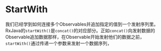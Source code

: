 # StartWith

我们已经学到如何连接多个Observables并追加指定的值到一个发射序列里。RxJava的`startWith()`是`concat()`的对应部分。正如`concat()`向发射数据的Observable追加数据那样，在Observable开始发射他们的数据之前， `startWith()`通过传递一个参数来发射一个数据序列，    
